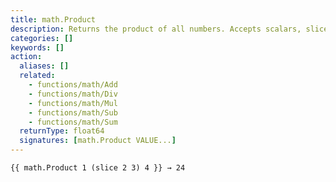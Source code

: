 ```yaml
---
title: math.Product
description: Returns the product of all numbers. Accepts scalars, slices, or both.
categories: []
keywords: []
action:
  aliases: []
  related:
    - functions/math/Add
    - functions/math/Div
    - functions/math/Mul
    - functions/math/Sub
    - functions/math/Sum
  returnType: float64
  signatures: [math.Product VALUE...]
---
```


```go-html-template
{{ math.Product 1 (slice 2 3) 4 }} → 24
```

